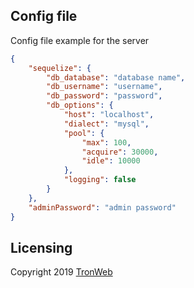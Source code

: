## Config file

Config file example for the server

```json
{
    "sequelize": {
        "db_database": "database name",
        "db_username": "username",
        "db_password": "password",
        "db_options": {
            "host": "localhost",
            "dialect": "mysql",
            "pool": {
                "max": 100,
                "acquire": 30000,
                "idle": 10000
            },
            "logging": false
        }
    },
    "adminPassword": "admin password"
}
```

## Licensing
Copyright 2019 [TronWeb](https://www.tronweb.it)